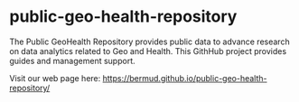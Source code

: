 # public-geo-health-repository

The Public GeoHealth Repository provides public data to advance research on data analytics related to Geo and Health. This GithHub project provides guides and management support.

Visit our web page here: https://bermud.github.io/public-geo-health-repository/


